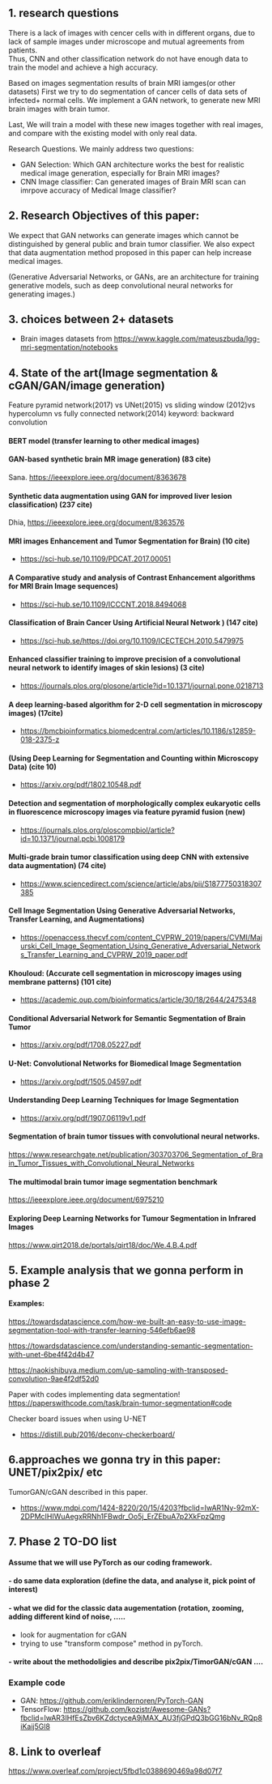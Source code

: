 ## 1. research questions

There is a lack of images with cencer cells with in different organs, due to lack of sample images under microscope and mutual agreements from patients.  
Thus, CNN and other classification network do not have enough data to train the model and achieve a high accuracy.

Based on images segmentation results of brain MRI iamges(or other datasets)
First we try to do segmentation of cancer cells of data sets of infected+ normal cells. 
We implement a GAN network, to generate new MRI brain images with brain tumor.

Last, We will train a model with these new images together with real images, and compare with the existing model with only real data.

Research Questions. We mainly address two questions:
- GAN Selection: Which GAN architecture works the best for realistic medical image generation, especially for Brain MRI images?
- CNN Image classifier: Can generated images of Brain MRI scan can imrpove accuracy of Medical Image classifier?

## 2. Research Objectives of this paper:
We expect that GAN networks can generate images which cannot be distinguished by general public and brain tumor classifier.
We also expect that data augmentation method proposed in this paper can help increase medical images.


(Generative Adversarial Networks, or GANs, are an architecture for training generative models, such as deep convolutional neural networks for generating images.)


## 3. choices between 2+ datasets
- Brain images datasets from https://www.kaggle.com/mateuszbuda/lgg-mri-segmentation/notebooks


## 4. State of the art(Image segmentation & cGAN/GAN/image generation)
Feature pyramid network(2017) vs UNet(2015) vs sliding window (2012)vs hypercolumn vs fully connected network(2014)
keyword: backward convolution

#### BERT model (transfer learning to other medical images)

#### GAN-based synthetic brain MR image generation) (83 cite)
Sana. https://ieeexplore.ieee.org/document/8363678 

#### Synthetic data augmentation using GAN for improved liver lesion classification) (237 cite)
Dhia, https://ieeexplore.ieee.org/document/8363576 

#### MRI images Enhancement and Tumor Segmentation for Brain) (10 cite)
- https://sci-hub.se/10.1109/PDCAT.2017.00051

#### A Comparative study and analysis of Contrast Enhancement algorithms for MRI Brain Image sequences)
- https://sci-hub.se/10.1109/ICCCNT.2018.8494068 

#### Classification of Brain Cancer Using Artificial Neural Network ) (147 cite)
- https://sci-hub.se/https://doi.org/10.1109/ICECTECH.2010.5479975 

#### Enhanced classifier training to improve precision of a convolutional neural network to identify images of skin lesions) (3 cite)
- https://journals.plos.org/plosone/article?id=10.1371/journal.pone.0218713

#### A deep learning-based algorithm for 2-D cell segmentation in microscopy images) (17cite)
- https://bmcbioinformatics.biomedcentral.com/articles/10.1186/s12859-018-2375-z 

#### (Using Deep Learning for Segmentation and Counting within Microscopy Data) (cite 10)
- https://arxiv.org/pdf/1802.10548.pdf 

#### Detection and segmentation of morphologically complex eukaryotic cells in fluorescence microscopy images via feature pyramid fusion (new)
- https://journals.plos.org/ploscompbiol/article?id=10.1371/journal.pcbi.1008179

#### Multi-grade brain tumor classification using deep CNN with extensive data augmentation) (74 cite)
- https://www.sciencedirect.com/science/article/abs/pii/S1877750318307385 

####  Cell Image Segmentation Using Generative Adversarial Networks, Transfer Learning, and Augmentations)
- https://openaccess.thecvf.com/content_CVPRW_2019/papers/CVMI/Majurski_Cell_Image_Segmentation_Using_Generative_Adversarial_Networks_Transfer_Learning_and_CVPRW_2019_paper.pdf 

#### Khouloud: (Accurate cell segmentation in microscopy images using membrane patterns) (101 cite)
- https://academic.oup.com/bioinformatics/article/30/18/2644/2475348 

#### Conditional Adversarial Network for Semantic Segmentation of Brain Tumor
- https://arxiv.org/pdf/1708.05227.pdf

#### U-Net: Convolutional Networks for Biomedical Image Segmentation
- https://arxiv.org/pdf/1505.04597.pdf

#### Understanding Deep Learning Techniques for Image Segmentation
 - https://arxiv.org/pdf/1907.06119v1.pdf

#### Segmentation of brain tumor tissues with convolutional neural networks.
https://www.researchgate.net/publication/303703706_Segmentation_of_Brain_Tumor_Tissues_with_Convolutional_Neural_Networks

####  The multimodal brain tumor image segmentation benchmark
https://ieeexplore.ieee.org/document/6975210

#### Exploring Deep Learning Networks for Tumour Segmentation in Infrared Images
https://www.qirt2018.de/portals/qirt18/doc/We.4.B.4.pdf

## 5. Example analysis that we gonna perform in phase 2
#### Examples: 
https://towardsdatascience.com/how-we-built-an-easy-to-use-image-segmentation-tool-with-transfer-learning-546efb6ae98

https://towardsdatascience.com/understanding-semantic-segmentation-with-unet-6be4f42d4b47

https://naokishibuya.medium.com/up-sampling-with-transposed-convolution-9ae4f2df52d0

Paper with codes implementing data segmentation!
https://paperswithcode.com/task/brain-tumor-segmentation#code

Checker board issues when using U-NET
- https://distill.pub/2016/deconv-checkerboard/

## 6.approaches we gonna try in this paper: UNET/pix2pix/ etc
TumorGAN/cGAN described in this paper. 
- https://www.mdpi.com/1424-8220/20/15/4203?fbclid=IwAR1Ny-92mX-2DPMcIHIWuAegxRRNh1FBwdr_Oo5j_ErZEbuA7p2XkFpzQmg

## 7. Phase 2 TO-DO list
#### Assume that we will use PyTorch as our coding framework.
#### - do same data exploration (define the data, and analyse it, pick point of interest)
#### - what we did for the classic data augementation (rotation, zooming, adding different kind of noise, .....
- look for augmentation for cGAN
- trying to use "transform compose" method in pyTorch.
#### - write about the methodoligies and describe pix2pix/TimorGAN/cGAN  ....

### Example code
- GAN: https://github.com/eriklindernoren/PyTorch-GAN
- TensorFlow: https://github.com/kozistr/Awesome-GANs?fbclid=IwAR3IHfEsZbv6KZdctyceA9jMAX_AU3fjGPdQ3bGG16bNv_RQp8iKaij5Gl8
## 8. Link to overleaf
https://www.overleaf.com/project/5fbd1c0388690469a98d07f7